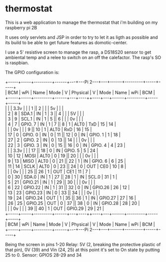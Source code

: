 # thermostat

This is a web application to manage the thermostat that i'm building on my raspberry pi 2B

It uses only servlets and JSP in order to try to let it as ligth as possible and its build to be able to get future features as domotic-center.

I use a 5' resistive screen to manage the rasp, a DS18S20 sensor to get ambiental temp and a relee to switch on an off the calefactor. The rasp's SO is raspbian.

The GPIO configuration is:

 +-----+-----+---------+------+---+---Pi 2---+---+------+---------+-----+-----+<br>
 | BCM | wPi |   Name  | Mode | V | Physical | V | Mode | Name    | wPi | BCM |<br>
 +-----+-----+---------+------+---+----++----+---+------+---------+-----+-----+<br>
 |     |     |    3.3v |      |   |  1 || 2  |   |      | 5v      |     |     |<br>
 |   2 |   8 |   SDA.1 |   IN | 1 |  3 || 4  |   |      | 5V      |     |     |<br>
 |   3 |   9 |   SCL.1 |   IN | 1 |  5 || 6  |   |      | 0v      |     |     |<br>
 |   4 |   7 | GPIO. 7 |   IN | 1 |  7 || 8  | 1 | ALT0 | TxD     | 15  | 14  |<br>
 |     |     |      0v |      |   |  9 || 10 | 1 | ALT0 | RxD     | 16  | 15  |<br>
 |  17 |   0 | GPIO. 0 |   IN | 0 | 11 || 12 | 0 | IN   | GPIO. 1 | 1   | 18  |<br>
 |  27 |   2 | GPIO. 2 |   IN | 0 | 13 || 14 |   |      | 0v      |     |     |<br>
 |  22 |   3 | GPIO. 3 |   IN | 0 | 15 || 16 | 0 | IN   | GPIO. 4 | 4   | 23  |<br>
 |     |     |    3.3v |      |   | 17 || 18 | 0 | IN   | GPIO. 5 | 5   | 24  |<br>
 |  10 |  12 |    MOSI | ALT0 | 0 | 19 || 20 |   |      | 0v      |     |     |<br>
 |   9 |  13 |    MISO | ALT0 | 0 | 21 || 22 | 1 | IN   | GPIO. 6 | 6   | 25  |<br>
 |  11 |  14 |    SCLK | ALT0 | 0 | 23 || 24 | 0 | OUT  | CE0     | 10  | 8   |<br>
 |     |     |      0v |      |   | 25 || 26 | 1 | OUT  | CE1     | 11  | 7   |<br>
 |   0 |  30 |   SDA.0 |   IN | 1 | 27 || 28 | 1 | IN   | SCL.0   | 31  | 1   |<br>
 |   5 |  21 | GPIO.21 |   IN | 1 | 29 || 30 |   |      | 0v      |     |     |<br>
 |   6 |  22 | GPIO.22 |   IN | 1 | 31 || 32 | 0 | IN   | GPIO.26 | 26  | 12  |<br>
 |  13 |  23 | GPIO.23 |   IN | 0 | 33 || 34 |   |      | 0v      |     |     |<br>
 |  19 |  24 | GPIO.24 |  OUT | 1 | 35 || 36 | 1 | IN   | GPIO.27 | 27  | 16  |<br>
 |  26 |  25 | GPIO.25 |  OUT | 0 | 37 || 38 | 0 | IN   | GPIO.28 | 28  | 20  |<br>
 |     |     |      0v |      |   | 39 || 40 | 1 | OUT  | GPIO.29 | 29  | 21  |<br>
 +-----+-----+---------+------+---+----++----+---+------+---------+-----+-----+<br>
 | BCM | wPi |   Name  | Mode | V | Physical | V | Mode | Name    | wPi | BCM |<br>
 +-----+-----+---------+------+---+---Pi 2---+---+------+---------+-----+-----+<br>
 
 Being the screen in pins 1-20
 Relay: 5V (2, breaking the protective plastic of that pin), 0V (39) and Vin (24, 25) at this point it's set to On state by putting 25 to 0.
 Sensor: GPIOS 28-29 and 34 


